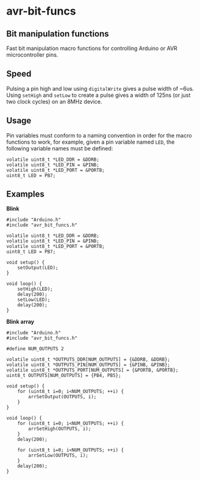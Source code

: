 # avr-bit-funcs
## Bit manipulation functions
Fast bit manipulation macro functions for controlling Arduino or AVR microcontroller pins.

## Speed
Pulsing a pin high and low using `digitalWrite` gives a pulse width of ~6us. Using `setHigh` and `setLow` to create a pulse gives a width of 125ns (or just two clock cycles) on an 8MHz device.

## Usage
Pin variables must conform to a naming convention in order for the macro functions to work, for example, given a pin variable named `LED`, the following variable names must be defined:

    volatile uint8_t *LED_DDR = &DDRB;
    volatile uint8_t *LED_PIN = &PINB;
    volatile uint8_t *LED_PORT = &PORTB;
    uint8_t LED = PB7;  

## Examples
**Blink**
    
    #include "Arduino.h"
    #include "avr_bit_funcs.h"
    
    volatile uint8_t *LED_DDR = &DDRB;
    volatile uint8_t *LED_PIN = &PINB;
    volatile uint8_t *LED_PORT = &PORTB;
    uint8_t LED = PB7;
    
    void setup() {
        setOutput(LED);
    }
    
    void loop() {
        setHigh(LED);
        delay(200);
        setLow(LED);
        delay(200);
    }

**Blink array**

    #include "Arduino.h"
    #include "avr_bit_funcs.h"
        
    #define NUM_OUTPUTS 2
    
    volatile uint8_t *OUTPUTS_DDR[NUM_OUTPUTS] = {&DDRB, &DDRB};
    volatile uint8_t *OUTPUTS_PIN[NUM_OUTPUTS] = {&PINB, &PINB};
    volatile uint8_t *OUTPUTS_PORT[NUM_OUTPUTS] = {&PORTB, &PORTB};
    uint8_t OUTPUTS[NUM_OUTPUTS] = {PB4, PB5};
    
    void setup() {
        for (uint8_t i=0; i<NUM_OUTPUTS; ++i) {
            arrSetOutput(OUTPUTS, i);
        }
    }
    
    void loop() {
        for (uint8_t i=0; i<NUM_OUTPUTS; ++i) {
            arrSetHigh(OUTPUTS, i);
        }
        delay(200);
    
        for (uint8_t i=0; i<NUM_OUTPUTS; ++i) {
            arrSetLow(OUTPUTS, i);
        }
        delay(200);
    }
